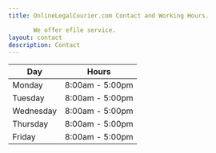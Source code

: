 ```yaml
---
title: OnlineLegalCourier.com Contact and Working Hours.

	   We offer efile service.
layout: contact
description: Contact
---
```


 

| Day       | Hours           |
| --------- | --------------- |
| Monday    | 8:00am - 5:00pm |
| Tuesday   | 8:00am - 5:00pm |
| Wednesday | 8:00am - 5:00pm |
| Thursday  | 8:00am - 5:00pm |
| Friday    | 8:00am - 5:00pm |
